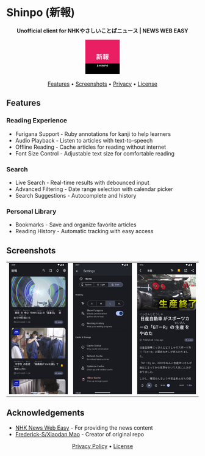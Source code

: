 # Shinpo (新報) 

<div align="center">

**Unofficial client for NHKやさしいことばニュース | NEWS WEB EASY**  

<img src="./images/icon.png" alt="App Icon" width="90"/>

[Features](#features) • [Screenshots](#screenshots) • [Privacy](./privacy_policy.md) • [License](LICENSE)

</div>

## Features

### Reading Experience
- Furigana Support - Ruby annotations for kanji to help learners
- Audio Playback - Listen to articles with text-to-speech
- Offline Reading - Cache articles for reading without internet
- Font Size Control - Adjustable text size for comfortable reading

### Search
- Live Search - Real-time results with debounced input
- Advanced Filtering - Date range selection with calendar picker
- Search Suggestions - Autocomplete and history

### Personal Library
- Bookmarks - Save and organize favorite articles
- Reading History - Automatic tracking with easy access

## Screenshots

<div align="center">
<table>
  <tr>
    <td align="center">
      <img src="./images/home_android.png" alt="Home Screen - Android" width="200"/>
    </td>
    <td align="center">
      <img src="./images/settings_android.png" alt="Settings - Android" width="200"/>
    </td>
    <td align="center">
      <img src="./images/article_android.png" alt="Article - Android" width="200"/>
    </td>
  </tr>
</table>
</div>

## Acknowledgements

- [NHK News Web Easy](https://www3.nhk.or.jp/news/easy/) - For providing the news content
- [Frederick-S/Xiaodan Mao](https://github.com/nhk-news-web-easy/nhk-easy-mobile/) - Creator of original repo

<div align="center">

[Privacy Policy](./privacy_policy.md) • [License](LICENSE)

</div>
